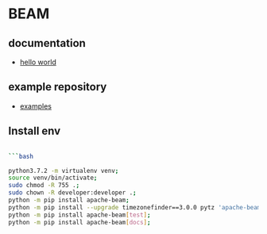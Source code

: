 # BEAM
## documentation
- [hello world](https://beam.apache.org/get-started/quickstart-py/)

## example repository
- [examples](https://github.com/apache/beam/tree/master/sdks/python/apache_beam/examples)

## Install env
```bash

```bash

python3.7.2 -m virtualenv venv;
source venv/bin/activate;
sudo chmod -R 755 .;
sudo chown -R developer:developer .;
python -m pip install apache-beam;
python -m pip install --upgrade timezonefinder==3.0.0 pytz 'apache-beam[gcp]';
python -m pip install apache-beam[test];
python -m pip install apache-beam[docs];

```
